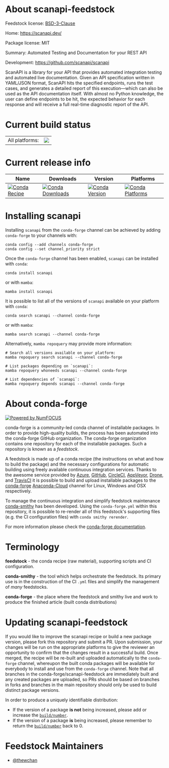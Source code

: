 About scanapi-feedstock
=======================

Feedstock license: [BSD-3-Clause](https://github.com/conda-forge/scanapi-feedstock/blob/main/LICENSE.txt)

Home: https://scanapi.dev/

Package license: MIT

Summary: Automated Testing and Documentation for your REST API

Development: https://github.com/scanapi/scanapi

ScanAPI is a library for your API that provides automated integration
 testing and automated live documentation. Given an API specification
 written in YAML/JSON format, ScanAPI hits the specified endpoints, runs
 the test cases, and generates a detailed report of this execution—which
 can also be used as the API documentation itself. With almost no Python
 knowledge, the user can define endpoints to be hit, the expected behavior
 for each response and will receive a full real-time diagnostic report of
 the API.


Current build status
====================


<table><tr><td>All platforms:</td>
    <td>
      <a href="https://dev.azure.com/conda-forge/feedstock-builds/_build/latest?definitionId=13424&branchName=main">
        <img src="https://dev.azure.com/conda-forge/feedstock-builds/_apis/build/status/scanapi-feedstock?branchName=main">
      </a>
    </td>
  </tr>
</table>

Current release info
====================

| Name | Downloads | Version | Platforms |
| --- | --- | --- | --- |
| [![Conda Recipe](https://img.shields.io/badge/recipe-scanapi-green.svg)](https://anaconda.org/conda-forge/scanapi) | [![Conda Downloads](https://img.shields.io/conda/dn/conda-forge/scanapi.svg)](https://anaconda.org/conda-forge/scanapi) | [![Conda Version](https://img.shields.io/conda/vn/conda-forge/scanapi.svg)](https://anaconda.org/conda-forge/scanapi) | [![Conda Platforms](https://img.shields.io/conda/pn/conda-forge/scanapi.svg)](https://anaconda.org/conda-forge/scanapi) |

Installing scanapi
==================

Installing `scanapi` from the `conda-forge` channel can be achieved by adding `conda-forge` to your channels with:

```
conda config --add channels conda-forge
conda config --set channel_priority strict
```

Once the `conda-forge` channel has been enabled, `scanapi` can be installed with `conda`:

```
conda install scanapi
```

or with `mamba`:

```
mamba install scanapi
```

It is possible to list all of the versions of `scanapi` available on your platform with `conda`:

```
conda search scanapi --channel conda-forge
```

or with `mamba`:

```
mamba search scanapi --channel conda-forge
```

Alternatively, `mamba repoquery` may provide more information:

```
# Search all versions available on your platform:
mamba repoquery search scanapi --channel conda-forge

# List packages depending on `scanapi`:
mamba repoquery whoneeds scanapi --channel conda-forge

# List dependencies of `scanapi`:
mamba repoquery depends scanapi --channel conda-forge
```


About conda-forge
=================

[![Powered by
NumFOCUS](https://img.shields.io/badge/powered%20by-NumFOCUS-orange.svg?style=flat&colorA=E1523D&colorB=007D8A)](https://numfocus.org)

conda-forge is a community-led conda channel of installable packages.
In order to provide high-quality builds, the process has been automated into the
conda-forge GitHub organization. The conda-forge organization contains one repository
for each of the installable packages. Such a repository is known as a *feedstock*.

A feedstock is made up of a conda recipe (the instructions on what and how to build
the package) and the necessary configurations for automatic building using freely
available continuous integration services. Thanks to the awesome service provided by
[Azure](https://azure.microsoft.com/en-us/services/devops/), [GitHub](https://github.com/),
[CircleCI](https://circleci.com/), [AppVeyor](https://www.appveyor.com/),
[Drone](https://cloud.drone.io/welcome), and [TravisCI](https://travis-ci.com/)
it is possible to build and upload installable packages to the
[conda-forge](https://anaconda.org/conda-forge) [Anaconda-Cloud](https://anaconda.org/)
channel for Linux, Windows and OSX respectively.

To manage the continuous integration and simplify feedstock maintenance
[conda-smithy](https://github.com/conda-forge/conda-smithy) has been developed.
Using the ``conda-forge.yml`` within this repository, it is possible to re-render all of
this feedstock's supporting files (e.g. the CI configuration files) with ``conda smithy rerender``.

For more information please check the [conda-forge documentation](https://conda-forge.org/docs/).

Terminology
===========

**feedstock** - the conda recipe (raw material), supporting scripts and CI configuration.

**conda-smithy** - the tool which helps orchestrate the feedstock.
                   Its primary use is in the construction of the CI ``.yml`` files
                   and simplify the management of *many* feedstocks.

**conda-forge** - the place where the feedstock and smithy live and work to
                  produce the finished article (built conda distributions)


Updating scanapi-feedstock
==========================

If you would like to improve the scanapi recipe or build a new
package version, please fork this repository and submit a PR. Upon submission,
your changes will be run on the appropriate platforms to give the reviewer an
opportunity to confirm that the changes result in a successful build. Once
merged, the recipe will be re-built and uploaded automatically to the
`conda-forge` channel, whereupon the built conda packages will be available for
everybody to install and use from the `conda-forge` channel.
Note that all branches in the conda-forge/scanapi-feedstock are
immediately built and any created packages are uploaded, so PRs should be based
on branches in forks and branches in the main repository should only be used to
build distinct package versions.

In order to produce a uniquely identifiable distribution:
 * If the version of a package **is not** being increased, please add or increase
   the [``build/number``](https://docs.conda.io/projects/conda-build/en/latest/resources/define-metadata.html#build-number-and-string).
 * If the version of a package **is** being increased, please remember to return
   the [``build/number``](https://docs.conda.io/projects/conda-build/en/latest/resources/define-metadata.html#build-number-and-string)
   back to 0.

Feedstock Maintainers
=====================

* [@thewchan](https://github.com/thewchan/)


